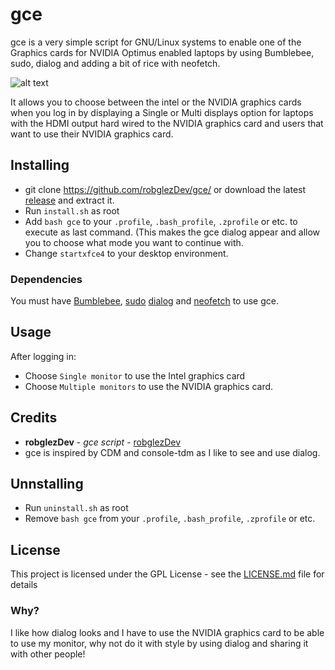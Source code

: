 # gce
gce is a very simple script for GNU/Linux systems to enable one of the Graphics cards for NVIDIA Optimus enabled laptops by using Bumblebee, sudo, dialog and adding a bit of rice with neofetch.

![alt text](https://raw.githubusercontent.com/robglezDev/gce/master/gce_screenshot.png?)

It allows you to choose between the intel or the NVIDIA graphics cards when you log in by displaying a Single or Multi displays option for laptops with the HDMI output hard wired to the NVIDIA graphics card and users that want to use their NVIDIA graphics card.
## Installing
- git clone https://github.com/robglezDev/gce/ or download the latest [release](https://github.com/robglezDev/gce/releases) and extract it.
- Run ```install.sh``` as root
- Add ```bash gce``` to your ```.profile```, ```.bash_profile```, ```.zprofile``` or etc. to execute as last command. (This makes the gce dialog appear and allow you to choose what mode you want to continue with.
- Change ```startxfce4``` to your desktop environment. 
### Dependencies 
You must have [Bumblebee](https://wiki.archlinux.org/index.php/Bumblebee), [sudo](https://wiki.archlinux.org/index.php/Sudo) [dialog](https://www.archlinux.org/packages/core/x86_64/dialog/) and [neofetch](https://github.com/dylanaraps/neofetch) to use gce.
## Usage
After logging in:
- Choose ```Single monitor``` to use the Intel graphics card
- Choose ```Multiple monitors``` to use the NVIDIA graphics card. 
## Credits
- **robglezDev** - *gce script* - [robglezDev](https://github.com/robglezDev)
- gce is inspired by CDM and console-tdm as I like to see and use dialog.
## Unnstalling
- Run ```uninstall.sh``` as root
- Remove ```bash gce``` from your ```.profile```, ```.bash_profile```, ```.zprofile``` or etc.
## License
This project is licensed under the GPL License - see the [LICENSE.md](LICENSE) file for details

### Why?
I like how dialog looks and I have to use the NVIDIA graphics card to be able to use my monitor, why not do it with style by using dialog and sharing it with other people!
